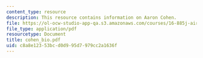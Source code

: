 ```yaml
---
content_type: resource
description: This resource contains information on Aaron Cohen.
file: https://ol-ocw-studio-app-qa.s3.amazonaws.com/courses/16-885j-aircraft-systems-engineering-fall-2005/c8a8e12353bcd0d995d7979cc2a1636f_cohen_bio.pdf
file_type: application/pdf
resourcetype: Document
title: cohen_bio.pdf
uid: c8a8e123-53bc-d0d9-95d7-979cc2a1636f
---
```

